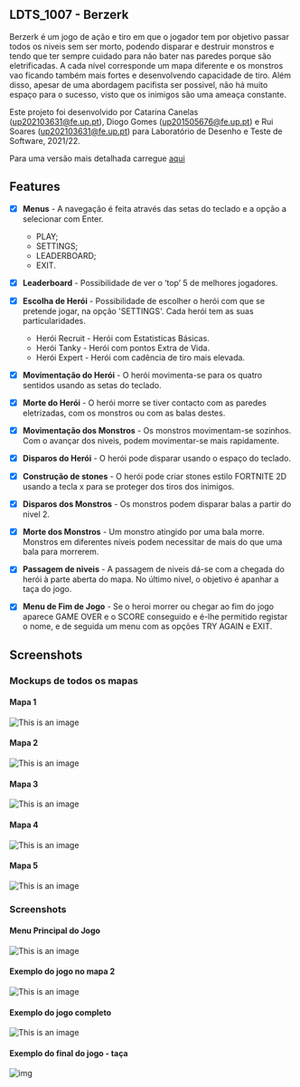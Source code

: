 ## LDTS_1007 - Berzerk

Berzerk é um jogo de ação e tiro em que o jogador tem por objetivo passar todos os niveis sem ser morto, podendo disparar e destruir monstros e tendo que ter sempre cuidado para não bater nas paredes porque são eletrificadas. A cada nível corresponde um mapa diferente e os monstros vao ficando também mais fortes e desenvolvendo capacidade de tiro. Além disso, apesar de uma abordagem pacifista ser possivel, não há muito espaço para o sucesso, visto que os inimigos são uma ameaça constante. 

Este projeto foi desenvolvido por Catarina Canelas (up202103631@fe.up.pt), Diogo Gomes (up201505676@fe.up.pt) e Rui Soares (up202103631@fe.up.pt) para Laboratório de Desenho e Teste de Software, 2021/22.

Para uma versão mais detalhada carregue [aqui](docs/README.md)

## Features

- [x] **Menus** - A navegação é feita através das setas do teclado e a opção a selecionar com Enter.
    - PLAY;
    - SETTINGS;
    - LEADERBOARD;
    - EXIT.
- [x] **Leaderboard** - Possibilidade de ver o ‘top’ 5 de melhores jogadores.
- [x] **Escolha de Herói** - Possibilidade de escolher o herói com que se pretende jogar, na opção 'SETTINGS'. Cada herói tem as suas particularidades.
    - Herói Recruit - Herói com Estatisticas Básicas.
    - Herói Tanky - Herói com pontos Extra de Vida.
    - Herói Expert - Herói com cadência de tiro mais elevada.
- [x] **Movimentação do Herói** - O herói movimenta-se para os quatro sentidos usando as setas do teclado.
- [x] **Morte do Herói** - O herói morre se tiver contacto com as paredes eletrizadas, com os monstros ou com as balas destes.
- [x] **Movimentação dos Monstros** - Os monstros movimentam-se sozinhos. Com o avançar dos niveis, podem movimentar-se mais rapidamente.
- [x] **Disparos do Herói** - O herói pode disparar usando o espaço do teclado.
- [x] **Construção de stones** - O herói pode criar stones estilo FORTNITE 2D usando a tecla x para se proteger dos tiros dos inimigos.
- [x] **Disparos dos Monstros** - Os monstros podem disparar balas a partir do nivel 2.
- [x] **Morte dos Monstros** - Um monstro atingido por uma bala morre. Monstros em diferentes níveis podem necessitar de mais do que uma bala para morrerem.
- [x] **Passagem de niveis** - A passagem de niveis dá-se com a chegada do herói à parte aberta do mapa. No último nivel, o objetivo é apanhar a taça do jogo.
- [x] **Menu de Fim de Jogo** - Se o heroi morrer ou chegar ao fim do jogo aparece GAME OVER e o SCORE conseguido e é-lhe permitido registar o nome, e de seguida um menu com as opções TRY AGAIN e EXIT.


## Screenshots

### Mockups de todos os mapas 

#### Mapa 1

![This is an image](./docs/images/mockups/nivel1.png)

#### Mapa 2

![This is an image](./docs/images/mockups/nivel2.png)

#### Mapa 3

![This is an image](./docs/images/mockups/nivel3.png)

#### Mapa 4

![This is an image](./docs/images/mockups/nivel4.png)

#### Mapa 5

![This is an image](./docs/images/mockups/nivel5.png)

### Screenshots

#### Menu Principal do Jogo

![This is an image](./docs/images/MenuJogo.jpeg)

#### Exemplo do jogo no mapa 2

![This is an image](./docs/images/ExemploRealJogo.jpeg)

#### Exemplo do jogo completo 

![This is an image](./docs/images/ExemploCompleto.png)

#### Exemplo do final do jogo - taça

![img](./docs/images/taça.png)
